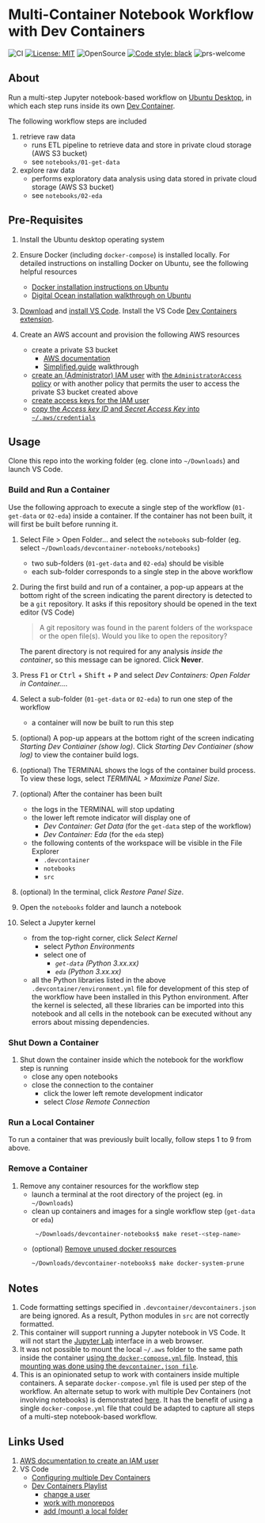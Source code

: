 # Multi-Container Notebook Workflow with Dev Containers

![CI](https://github.com/elsdes3/devcontainer-notebooks/workflows/CI/badge.svg)
[![License: MIT](https://img.shields.io/badge/License-MIT-brightgreen.svg)](https://opensource.org/licenses/mit)
![OpenSource](https://badgen.net/badge/Open%20Source%20%3F/Yes%21/blue?icon=github)
[![Code style: black](https://img.shields.io/badge/code%20style-black-000000.svg)](https://github.com/ambv/black)
![prs-welcome](https://img.shields.io/badge/PRs-welcome-brightgreen.svg?style=flat-square)

## About

Run a multi-step Jupyter notebook-based workflow on [Ubuntu Desktop](https://ubuntu.com/desktop), in which each step runs inside its own [Dev Container](https://containers.dev/).

The following workflow steps are included

1. retrieve raw data
   - runs ETL pipeline to retrieve data and store in private cloud storage (AWS S3 bucket)
   - see `notebooks/01-get-data`
2. explore raw data
   - performs exploratory data analysis using data stored in private cloud storage (AWS S3 bucket)
   - see `notebooks/02-eda`

## Pre-Requisites

1. Install the Ubuntu desktop operating system
2. Ensure Docker (including `docker-compose`) is installed locally. For detailed instructions on installing Docker on Ubuntu, see the following helpful resources
   - [Docker installation instructions on Ubuntu](https://docs.docker.com/engine/install/ubuntu/)
   - [Digital Ocean installation walkthrough on Ubuntu](https://www.digitalocean.com/community/tutorials/how-to-install-and-use-docker-on-ubuntu-22-04)
2. [Download](https://code.visualstudio.com/download) and [install VS Code](https://code.visualstudio.com/docs/setup/setup-overview#_cross-platform). Install the VS Code [Dev Containers extension](https://marketplace.visualstudio.com/items?itemName=ms-vscode-remote.remote-containers).
3. Create an AWS account and provision the following AWS resources

   - create a private S3 bucket
     - [AWS documentation](https://docs.aws.amazon.com/AmazonS3/latest/userguide/creating-bucket.html)
     - [Simplified.guide](https://www.simplified.guide/aws/s3/create-private-bucket) walkthrough
   - [create an (Administrator) IAM user](https://docs.aws.amazon.com/IAM/latest/UserGuide/id_users_create.html#id_users_create_console) with [the `AdministratorAccess` policy](https://docs.aws.amazon.com/aws-managed-policy/latest/reference/AdministratorAccess.html) or with another policy that permits the user to access the private S3 bucket created above
   - [create access keys for the IAM user](https://docs.aws.amazon.com/IAM/latest/UserGuide/id_credentials_access-keys.html#Using_CreateAccessKey)
   - [copy the *Access key ID* and *Secret Access Key* into `~/.aws/credentials`](https://boto3.amazonaws.com/v1/documentation/api/latest/guide/credentials.html#shared-credentials-file)

## Usage

Clone this repo into the working folder (eg. clone into `~/Downloads`) and launch VS Code.

### Build and Run a Container

Use the following approach to execute a single step of the workflow (`01-get-data` or `02-eda`) inside a container. If the container has not been built, it will first be built before running it.

1. Select File > Open Folder... and select the `notebooks` sub-folder (eg. select `~/Downloads/devcontainer-notebooks/notebooks`)
   - two sub-folders (`01-get-data` and `02-eda`) should be visible
   - each sub-folder corresponds to a single step in the above workflow
2. During the first build and run of a container, a pop-up appears at the bottom right of the screen indicating the parent directory is detected to be a `git` repository. It asks if this repository should be opened in the text editor (VS Code)

   > A git repository was found in the parent folders of the workspace or the open file(s). Would you like to open the repository?

   The parent directory is not required for any analysis *inside the container*, so this message can be ignored. Click **Never**.
3. Press <kbd>F1</kbd> or <kbd>Ctrl</kbd> + <kbd>Shift</kbd> + <kbd>P</kbd> and select *Dev Containers: Open Folder in Container...*.
4. Select a sub-folder (`01-get-data` or `02-eda`) to run one step of the workflow
   - a container will now be built to run this step
5. (optional) A pop-up appears at the bottom right of the screen indicating *Starting Dev Contiainer (show log)*. Click *Starting Dev Contiainer (show log)* to view the container build logs.
6. (optional) The TERMINAL shows the logs of the container build process. To view these logs, select *TERMINAL > Maximize Panel Size*.
7. (optional) After the container has been built

   - the logs in the TERMINAL will stop updating
   - the lower left remote indicator will display one of
     - *Dev Container: Get Data* (for the `get-data` step of the workflow)
     - *Dev Container: Eda* (for the `eda` step)
   - the following contents of the workspace will be visible in the File Explorer
     - `.devcontainer`
     - `notebooks`
     - `src`
8. (optional) In the terminal, click *Restore Panel Size*.
9. Open the `notebooks` folder and launch a notebook
10. Select a Jupyter kernel
    - from the top-right corner, click *Select Kernel*
      - select *Python Environments*
      - select one of
        - *`get-data` (Python 3.xx.xx)*
        - *`eda` (Python 3.xx.xx)*
    - all the Python libraries listed in the above `.devcontainer/environment.yml` file for development of this step of the workflow have been installed in this Python environment. After the kernel is selected, all these libraries can be imported into this notebook and all cells in the notebook can be executed without any errors about missing dependencies.

### Shut Down a Container

1. Shut down the container inside which the notebook for the workflow step is running
   - close any open notebooks
   - close the connection to the container
     - click the lower left remote development indicator
     - select *Close Remote Connection*

### Run a Local Container

To run a container that was previously built locally, follow steps 1 to 9 from above.

### Remove a Container

1. Remove any container resources for the workflow step
   - launch a terminal at the root directory of the project (eg. in `~/Downloads`)
   - clean up containers and images for a single workflow step (`get-data` or `eda`)
     ```bash
      ~/Downloads/devcontainer-notebooks$ make reset-<step-name>
     ```
   - (optional) [Remove unused docker resources](https://docs.docker.com/reference/cli/docker/system/prune/)
     ```bash
     ~/Downloads/devcontainer-notebooks$ make docker-system-prune
     ```

## Notes

1. Code formatting settings specified in `.devcontainer/devcontainers.json` are being ignored. As a result, Python modules in `src` are not correctly formatted.
2. This container will support running a Jupyter notebook in VS Code. It will not start the [Jupyter Lab](https://jupyterlab.readthedocs.io/en/stable/) interface in a web browser.
3. It was not possible to mount the local `~/.aws` folder to the same path inside the container [using the `docker-compose.yml` file](https://code.visualstudio.com/remote/advancedcontainers/add-local-file-mount). Instead, [this mounting was done using the `devcontainer.json file`](https://renatogolia.com/2020/10/12/working-with-aws-in-devcontainers/).
4. This is an opinionated setup to work with containers inside multiple containers. A separate `docker-compose.yml` file is used per step of the workflow. An alternate setup to work with multiple Dev Containers (not involving notebooks) is demonstrated [here](https://www.youtube.com/watch?v=bVmczgfeR5Y). It has the benefit of using a single `docker-compose.yml` file that could be adapted to capture all steps of a multi-step notebook-based workflow.

## Links Used

1. [AWS documentation to create an IAM user](https://docs.aws.amazon.com/sdkref/latest/guide/access-iam-users.html)
2. VS Code
   - [Configuring multiple Dev Containers](https://code.visualstudio.com/remote/advancedcontainers/configure-separate-containers)
   - [Dev Containers Playlist](https://www.youtube.com/playlist?list=PLj6YeMhvp2S6GjVyDHTPp8tLOR0xLGLYb)
     - [change a user](https://www.youtube.com/watch?v=PSBeVOw7cKQ&list=PLj6YeMhvp2S6GjVyDHTPp8tLOR0xLGLYb)
     - [work with monorepos](https://www.youtube.com/watch?v=o5coAL7oE0o&list=PLj6YeMhvp2S6GjVyDHTPp8tLOR0xLGLYb)
     - [add (mount) a local folder](https://www.youtube.com/watch?v=L1-dx-ZD0Ao&list=PLj6YeMhvp2S6GjVyDHTPp8tLOR0xLGLYb)
